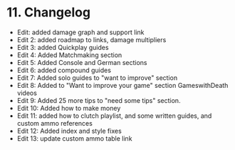 # 11. Changelog

* Edit: added damage graph and support link
* Edit 2: added roadmap to links, damage multipliers
* Edit 3: added Quickplay guides
* Edit 4: Added Matchmaking section
* Edit 5: Added Console and German sections
* Edit 6: added compound guides
* Edit 7: Added solo guides to "want to improve" section
* Edit 8: Added to "Want to improve your game" section GameswithDeath videos
* Edit 9: Added 25 more tips to "need some tips" section.
* Edit 10: Added how to make money
* Edit 11: added how to clutch playlist, and some written guides, and custom ammo references
* Edit 12: Added index and style fixes  
* Edit 13: update custom ammo table link

